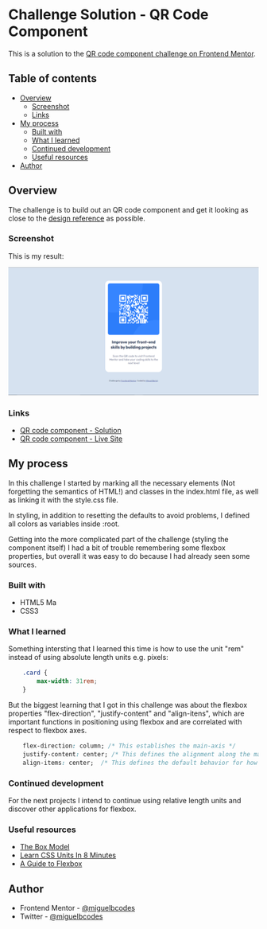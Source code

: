# Challenge Solution - QR Code Component

This is a solution to the [QR code component challenge on Frontend Mentor](https://www.frontendmentor.io/challenges/qr-code-component-iux_sIO_H).

## Table of contents

- [Overview](#overview)
  - [Screenshot](#screenshot)
  - [Links](#links)
- [My process](#my-process)
  - [Built with](#built-with)
  - [What I learned](#what-i-learned)
  - [Continued development](#continued-development)
  - [Useful resources](#useful-resources)
- [Author](#author)

## Overview

The challenge is to build out an QR code component and get it looking as close to the [design reference](design/desktop-preview.jpg) as possible.

### Screenshot

This is my result:

![](./images/result.png)

### Links

- [QR code component - Solution](https://www.frontendmentor.io/solutions/qr-code-component-using-html-and-css-N6dlrxMgaG)
- [QR code component - Live Site](https://qr-code-component-pearl.vercel.app/)

## My process

In this challenge I started by marking all the necessary elements (Not forgetting the semantics of HTML!) and classes in the index.html file, as well as linking it with the style.css file.

In styling, in addition to resetting the defaults to avoid problems, I defined all colors as variables inside :root.

Getting into the more complicated part of the challenge (styling the component itself) I had a bit of trouble remembering some flexbox properties, but overall it was easy to do because I had already seen some sources.

### Built with

- HTML5 Ma
- CSS3

### What I learned

Something intersting that I learned this time is how to use the unit "rem" instead of using absolute length units e.g. pixels:

```css
    .card {
        max-width: 31rem;
    }
```


But the biggest learning that I got in this challenge was about the flexbox properties "flex-direction", "justify-content" and "align-itens", which are important functions in positioning using flexbox and are correlated with respect to flexbox axes.

```css
    flex-direction: column; /* This establishes the main-axis */
    justify-content: center; /* This defines the alignment along the main axis. */
    align-items: center;  /* This defines the default behavior for how flex items are laid out along the cross axis on the current line. */
```


### Continued development

For the next projects I intend to continue using relative length units and discover other applications for flexbox.

### Useful resources

- [The Box Model](https://developer.mozilla.org/en-US/docs/Learn/CSS/Building_blocks/The_box_model)
- [Learn CSS Units In 8 Minutes](https://www.youtube.com/watch?v=-GR52czEd-0)
- [A Guide to Flexbox](https://css-tricks.com/snippets/css/a-guide-to-flexbox/)

## Author

- Frontend Mentor - [@miguelbcodes](https://www.frontendmentor.io/profile/miguelbcodes)
- Twitter - [@miguelbcodes](https://www.twitter.com/miguelbcodes)